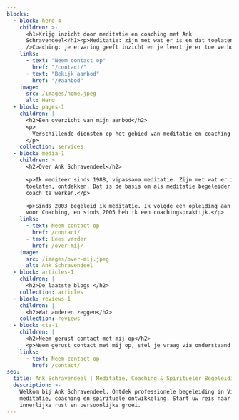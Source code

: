 ```yaml
---
blocks:
  - block: hero-4
    children: >-
      <h1>Krijg inzicht door meditatie en coaching met Ank
      Schravendeel</h1><p>Meditatie: zijn met wat er is en dat toelaten.<br
      />Coaching: je ervaring geeft inzicht en je leert je er toe verhouden.</p>
    links:
      - text: "Neem contact op"
        href: "/contact/"
      - text: "Bekijk aanbod"
        href: "/#aanbod"
    image:
      src: /images/home.jpeg
      alt: Hero
  - block: pages-1
    children: |
      <h2>Een overzicht van mijn aanbod</h2>
      <p>
        Verschillende diensten op het gebied van meditatie en coaching
      </p>
    collection: services
  - block: media-1
    children: >
      <h2>Over Ank Schravendeel</h2>

      <p>Ik mediteer sinds 1988, vipassana meditatie. Zijn met wat er is,
      toelaten, ontdekken. Dat is de basis om als meditatie begeleider en als
      coach te werken.</p>

      <p>Sinds 2003 begeleid ik meditatie. Ik volgde een opleiding aan de School
      voor Coaching, en sinds 2005 heb ik een coachingspraktijk.</p>
    links:
      - text: Neem contact op
        href: /contact/
      - text: Lees verder
        href: /over-mij/
    image:
      src: /images/over-mij.jpeg
      alt: Ank Schravendeel
  - block: articles-1
    children: |
      <h2>De laatste blogs </h2>
    collection: articles
  - block: reviews-1
    children: |
      <h2>Wat anderen zeggen</h2>
    collection: reviews
  - block: cta-1
    children: |
      <h2>Neem gerust contact met mij op</h2>
      <p>Neem gerust contact met mij op, stel je vraag via onderstaand contactformulier, of geef me een seintje of telefoontje.</p>
    links:
      - text: Neem contact op
        href: /contact/
seo:
  title: Ank Schravendeel | Meditatie, Coaching & Spiritueler Begeleiding
  description: >-
    Welkom bij Ank Schravendeel. Ontdek professionele begeleiding in Vipassana
    meditatie, coaching en spirituele ontwikkeling. Start uw reis naar
    innerlijke rust en persoonlijke groei.
---
```


